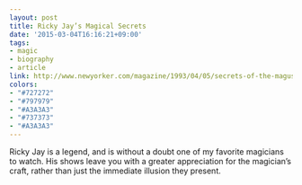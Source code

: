 ```yaml
---
layout: post
title: Ricky Jay’s Magical Secrets
date: '2015-03-04T16:16:21+09:00'
tags:
- magic
- biography
- article
link: http://www.newyorker.com/magazine/1993/04/05/secrets-of-the-magus
colors:
- "#727272"
- "#797979"
- "#A3A3A3"
- "#737373"
- "#A3A3A3"
---
```


<p>Ricky Jay is a legend, and is without a doubt one of my favorite magicians to watch. His shows leave you with a greater appreciation for the magician&rsquo;s craft, rather than just the immediate illusion they present.</p>
